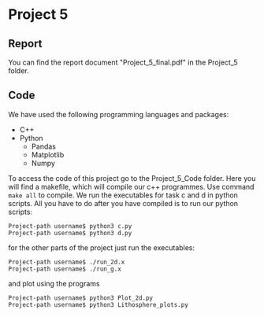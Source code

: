 # Project 5

## Report

You can find the report document "Project_5_final.pdf" in the Project_5 folder.

## Code

We have used the following programming languages and packages: <br />

- C++
- Python
  - Pandas
  - Matplotlib
  - Numpy

To access the code of this project go to the Project_5_Code folder. Here you will find a makefile, which will compile our c++ programmes. Use command `make all` to compile. We run the executables for task c and d in python scripts. All you have to do after you have compiled is to run our python scripts:

```terminal
Project-path username$ python3 c.py
Project-path username$ python3 d.py
 ```
 for the other parts of the project just run the executables:
```terminal
Project-path username$ ./run_2d.x
Project-path username$ ./run_g.x
 ```
 and plot using the programs
 ```terminal
Project-path username$ python3 Plot_2d.py
Project-path username$ python3 Lithosphere_plots.py
 ```
